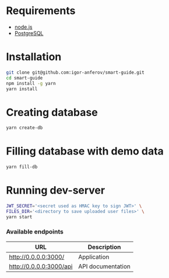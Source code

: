 # Requirements
* [node.js](https://nodejs.org)
* [PostgreSQL](https://postgresql.org/download)
# Installation
```sh
git clone git@github.com:igor-anferov/smart-guide.git
cd smart-guide
npm install -g yarn
yarn install
```
# Creating database
```sh
yarn create-db
```
# Filling database with demo data
```sh
yarn fill-db
```
# Running dev-server
```sh
JWT_SECRET='<secret used as HMAC key to sign JWT>' \
FILES_DIR='<directory to save uploaded user files>' \
yarn start
```
### Available endpoints
| URL                     | Description       |
| ------                  | ------            |
| http://0.0.0.0:3000/    | Application       |
| http://0.0.0.0:3000/api | API documentation |
